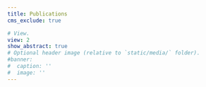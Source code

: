 ```yaml
---
title: Publications
cms_exclude: true

# View.
view: 2
show_abstract: true
# Optional header image (relative to `static/media/` folder).
#banner:
#  caption: ''
#  image: ''
---
```

